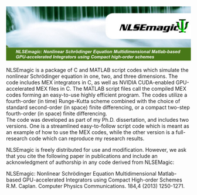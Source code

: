 ![NLSEMagic](nlsemagic_banner.png)

NLSEmagic is a package of C and MATLAB script codes which simulate the nonlinear Schrödinger equation in one, two, and three dimensions.  The code includes MEX integrators in C, as well as NVIDIA CUDA-enabled GPU-accelerated MEX files in C.  The MATLAB script files call the compiled MEX codes forming an easy-to-use highly efficient program.  The codes utilize a fourth-order (in time) Runge-Kutta scheme combined with the choice of standard second-order (in space) finite differencing, or a compact  two-step fourth-order (in space) finite differencing.  
The code was developed as part of my Ph.D. dissertation, and includes two versions.  One is a streamlined easy-to-follow script code which is meant as an example of how to use the MEX codes, while the other version is a full-research code which can reproduce my research results.  
  
NLSEmagic is freely distributed for use and modification.  However, we ask that you cite the following paper in publications and include an acknowledgment of authorship in any code derived from NLSEMagic:
  
NLSEmagic: Nonlinear Schrödinger Equation Multidimensional Matlab-based GPU-accelerated Integrators using Compact High-order Schemes
R.M. Caplan. Computer Physics Communications. 184,4 (2013) 1250-1271.  
